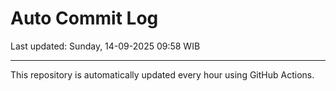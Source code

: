 # Auto Commit Log

Last updated: Sunday, 14-09-2025 09:58 WIB

---

This repository is automatically updated every hour using GitHub Actions.

